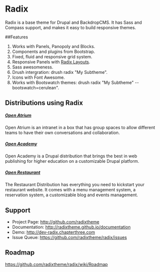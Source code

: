 # Radix
Radix is a base theme for Drupal and BackdropCMS. It has Sass and Compass support, and makes it easy to build responsive themes.

##Features
1. Works with Panels, Panopoly and Blocks.
2. Components and plugins from Bootstrap.
3. Fixed, fluid and responsive grid system.
4. Responsive Panels with [Radix Layouts](http://drupal.org/project/radix_layouts).
5. Sass awesomeness.
6. Drush intergration: drush radix "My Subtheme".
7. Icons with Font Awesome.
8. Works with Bootswatch themes: drush radix "My Subtheme" --bootswatch=cerulean".

## Distributions using Radix
##### [Open Atrium](http://openatrium.com/)
Open Atrium is an intranet in a box that has group spaces to allow different teams to have their own conversations and collaboration.

##### [Open Academy](http://drupal.org/project/openacademy)
Open Academy is a Drupal distribution that brings the best in web publishing for higher education on a customizable Drupal platform.

##### [Open Restaurant](http://drupal.org/project/restaurant)
The Restaurant Distribution has everything you need to kickstart your restaurant website. It comes with a menu management system, a reservation system, a customizable blog and events management.

## Support
* Project Page:   http://github.com/radixtheme
* Documentation:  http://radixtheme.github.io/documentation
* Demo:           http://dev-radix.chapterthree.com
* Issue Queue:    https://github.com/radixtheme/radix/issues

## Roadmap
https://github.com/radixtheme/radix/wiki/Roadmap


